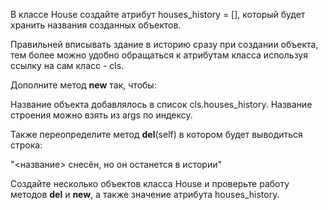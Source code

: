 В классе House создайте атрибут houses_history = [], который будет хранить названия созданных объектов.



Правильней вписывать здание в историю сразу при создании объекта, тем более можно удобно обращаться к атрибутам класса используя ссылку на сам класс - cls.

Дополните метод __new__ так, чтобы:

Название объекта добавлялось в список cls.houses_history.
Название строения можно взять из args по индексу.


Также переопределите метод __del__(self) в котором будет выводиться строка:

"<название> снесён, но он останется в истории"



Создайте несколько объектов класса House и проверьте работу методов __del__ и __new__, а также значение атрибута houses_history.
